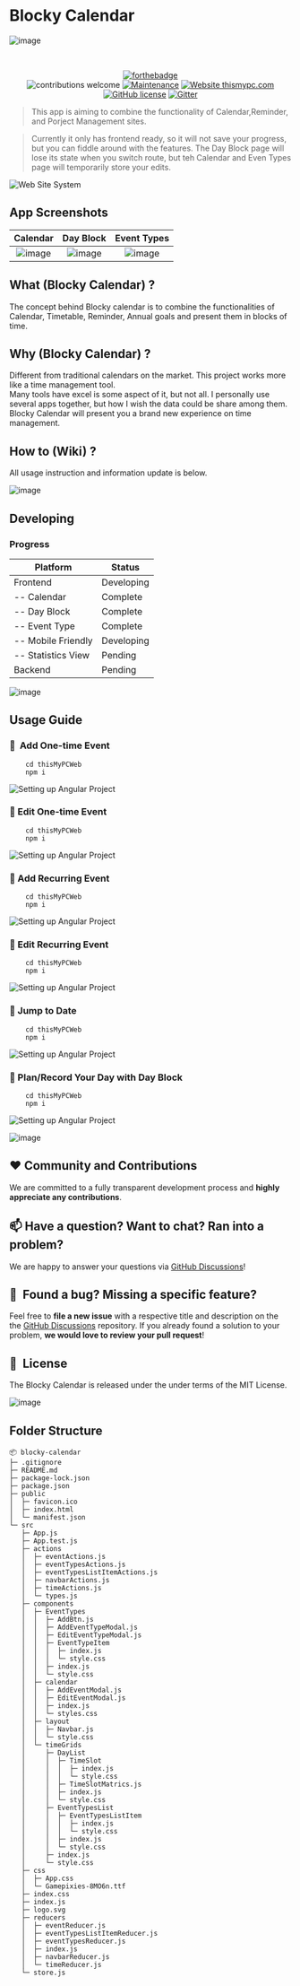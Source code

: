 # Blocky Calendar

![image](https://user-images.githubusercontent.com/34975856/136696789-df826547-ffce-41d2-9e82-f7015c7805ab.png)

<br />

<div align="center">

[![forthebadge](https://forthebadge.com/images/badges/made-with-javascript.svg)](http://thismypc.com/)
<br />
![contributions welcome](https://img.shields.io/badge/contributions-welcome-brightgreen.svg?style=flat) [![Maintenance](https://img.shields.io/badge/Maintained%3F-yes-green.svg)](https://github.com/supunlakmal/thismypc/graphs/commit-activity) [![Website thismypc.com](https://img.shields.io/website-up-down-green-red/http/shields.io.svg)](http://thismypc.com/) [![GitHub license](https://img.shields.io/badge/license-MIT-blue.svg?style=flat-square)](https://github.com/supunlakmal/thismypc/blob/master/LICENSE)
[![Gitter](https://badges.gitter.im/gitterHQ/gitter.svg)](https://gitter.im/Thismypc/community)

</div>

> This app is aiming to combine the functionality of Calendar,Reminder, and Porject Management sites.

> Currently it only has frontend ready, so it will not save your progress, but you can fiddle around with the features. The Day Block page will lose its state when you switch route, but teh Calendar and Even Types page will temporarily store your edits.

![Web Site System](https://raw.githubusercontent.com/supunlakmal/thismypc/master/doc/gifAnimations/web_site_system.gif)

## App Screenshots

|                                                                                    Calendar                                                                                     |                                                                                   Day Block                                                                                   |                                                                                Event Types                                                                                |
| :--------------------------------------------------------------------------------------------------------------------------------------------------------------------------------------: | :----------------------------------------------------------------------------------------------------------------------------------------------------------------------------------: | :----------------------------------------------------------------------------------------------------------------------------------------------------------------------------------------: |
| ![image](https://user-images.githubusercontent.com/34975856/136697183-23009d01-5112-4380-a370-cf7e7777b794.png) | ![image](https://user-images.githubusercontent.com/34975856/136697168-aa2d2d24-ec57-4eea-9ac3-66e49ae41ce1.png) | ![image](https://user-images.githubusercontent.com/34975856/136697200-35802998-f067-4638-bdcc-2ee996e13de0.png) |

## What (Blocky Calendar) ?

The concept behind Blocky calendar is to combine the functionalities of Calendar, Timetable, Reminder, Annual goals and present them in blocks of time.

## Why (Blocky Calendar) ?

Different from traditional calendars on the market. This project works more like a time management tool. <br />
Many tools have excel is some aspect of it, but not all. I personally use several apps together, but how I wish the data could be share among them. <br />
Blocky Calendar will present you a brand new experience on time management. <br />

## How to (Wiki) ?

All usage instruction and information update is below.

![image](https://user-images.githubusercontent.com/34975856/136698258-8e3411e5-0f6e-404b-a56d-c8a54effbe8c.png)

## Developing

### Progress

| Platform          | Status     |
| ----------------- | ---------- |
| Frontend | Developing |
|   -- Calendar | Complete |
|   -- Day Block | Complete |
|   -- Event Type | Complete |
|   -- Mobile Friendly | Developing |
|   -- Statistics View | Pending |
| Backend             | Pending    |

![image](https://user-images.githubusercontent.com/34975856/136698255-9a66fe43-5e16-4a31-baf5-3050c5947bdc.png)


## Usage Guide

### 🔸&nbsp; Add One-time Event

```shell
    cd thisMyPCWeb
    npm i
```

![Setting up Angular Project](https://raw.githubusercontent.com/supunlakmal/thismypc/master/doc/gifAnimations/angularSetup.gif)



### 🔸 Edit One-time Event

```shell
    cd thisMyPCWeb
    npm i
```

![Setting up Angular Project](https://raw.githubusercontent.com/supunlakmal/thismypc/master/doc/gifAnimations/angularSetup.gif)


### 🔸 Add Recurring Event

```shell
    cd thisMyPCWeb
    npm i
```

![Setting up Angular Project](https://raw.githubusercontent.com/supunlakmal/thismypc/master/doc/gifAnimations/angularSetup.gif)

### 🔸 Edit Recurring Event

```shell
    cd thisMyPCWeb
    npm i
```

![Setting up Angular Project](https://raw.githubusercontent.com/supunlakmal/thismypc/master/doc/gifAnimations/angularSetup.gif)

### 🔸 Jump to Date

```shell
    cd thisMyPCWeb
    npm i
```

![Setting up Angular Project](https://raw.githubusercontent.com/supunlakmal/thismypc/master/doc/gifAnimations/angularSetup.gif)


### 🔸 Plan/Record Your Day with Day Block 

```shell
    cd thisMyPCWeb
    npm i
```

![Setting up Angular Project](https://raw.githubusercontent.com/supunlakmal/thismypc/master/doc/gifAnimations/angularSetup.gif)


![image](https://user-images.githubusercontent.com/34975856/136698248-f81b6302-8ea1-43b2-a720-0fa1c8b67f2d.png)

## ❤️ Community and Contributions

We are committed to a fully transparent development process and **highly appreciate any contributions**.


## 📫 Have a question? Want to chat? Ran into a problem?

We are happy to answer your questions via [GitHub Discussions](https://github.com/PandaPandaPanda/blocky-calendar/issues)! 


## 🤝&nbsp; Found a bug? Missing a specific feature?

Feel free to **file a new issue** with a respective title and description on the the [GitHub Discussions](https://github.com/PandaPandaPanda/blocky-calendar/issues) repository. If you already found a solution to your problem, **we would love to review your pull request**!


## 📘&nbsp; License

The Blocky Calendar is released under the under terms of the MIT License.

![image](https://user-images.githubusercontent.com/34975856/136698276-573d2177-3b87-4339-90ec-8da7376d029a.png)


## Folder Structure
```
📦 blocky-calendar
├─ .gitignore
├─ README.md
├─ package-lock.json
├─ package.json
├─ public
│  ├─ favicon.ico
│  ├─ index.html
│  └─ manifest.json
└─ src
   ├─ App.js
   ├─ App.test.js
   ├─ actions
   │  ├─ eventActions.js
   │  ├─ eventTypesActions.js
   │  ├─ eventTypesListItemActions.js
   │  ├─ navbarActions.js
   │  ├─ timeActions.js
   │  └─ types.js
   ├─ components
   │  ├─ EventTypes
   │  │  ├─ AddBtn.js
   │  │  ├─ AddEventTypeModal.js
   │  │  ├─ EditEventTypeModal.js
   │  │  ├─ EventTypeItem
   │  │  │  ├─ index.js
   │  │  │  └─ style.css
   │  │  ├─ index.js
   │  │  └─ style.css
   │  ├─ calendar
   │  │  ├─ AddEventModal.js
   │  │  ├─ EditEventModal.js
   │  │  ├─ index.js
   │  │  └─ styles.css
   │  ├─ layout
   │  │  ├─ Navbar.js
   │  │  └─ style.css
   │  └─ timeGrids
   │     ├─ DayList
   │     │  ├─ TimeSlot
   │     │  │  ├─ index.js
   │     │  │  └─ style.css
   │     │  ├─ TimeSlotMatrics.js
   │     │  ├─ index.js
   │     │  └─ style.css
   │     ├─ EventTypesList
   │     │  ├─ EventTypesListItem
   │     │  │  ├─ index.js
   │     │  │  └─ style.css
   │     │  ├─ index.js
   │     │  └─ style.css
   │     ├─ index.js
   │     └─ style.css
   ├─ css
   │  ├─ App.css
   │  └─ Gamepixies-8MO6n.ttf
   ├─ index.css
   ├─ index.js
   ├─ logo.svg
   ├─ reducers
   │  ├─ eventReducer.js
   │  ├─ eventTypesListItemReducer.js
   │  ├─ eventTypesReducer.js
   │  ├─ index.js
   │  ├─ navbarReducer.js
   │  └─ timeReducer.js
   └─ store.js
```
